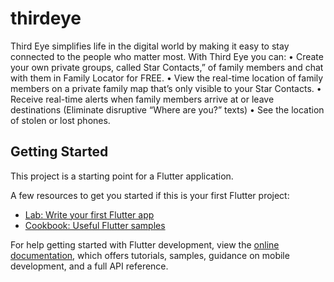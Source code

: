 # thirdeye

Third Eye simplifies life in the digital world by
making it easy to stay connected to the people who matter most.
With Third Eye you can:
• Create your own private groups, called Star Contacts,” of family members and chat with them in Family Locator for FREE.
• View the real-time location of family members on a private family map that’s only visible to your Star Contacts.
• Receive real-time alerts when family members arrive at or leave destinations (Eliminate disruptive “Where are you?” texts)
• See the location of stolen or lost phones.

## Getting Started

This project is a starting point for a Flutter application.

A few resources to get you started if this is your first Flutter project:

- [Lab: Write your first Flutter app](https://docs.flutter.dev/get-started/codelab)
- [Cookbook: Useful Flutter samples](https://docs.flutter.dev/cookbook)

For help getting started with Flutter development, view the
[online documentation](https://docs.flutter.dev/), which offers tutorials,
samples, guidance on mobile development, and a full API reference.
